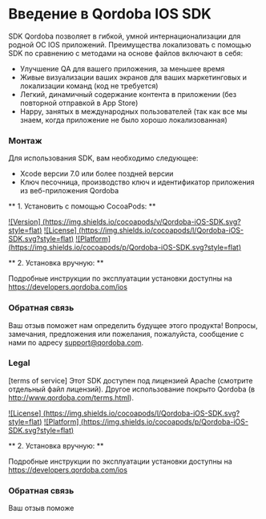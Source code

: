 # Введение в Qordoba IOS SDK


SDK Qordoba позволяет в гибкой, умной интернационализации для родной ОС IOS приложений. Преимущества локализовать с помощью SDK по сравнению с методами на основе файлов включают в себя:

* Улучшение QA для вашего приложения, за меньшее время
* Живые визуализации ваших экранов для ваших маркетинговых и локализации команд (код не требуется)
* Легкий, динамичный содержание контента в приложении (без повторной отправкой в ​​App Store)
* Happy, занятых в международных пользователей (так как все мы знаем, когда приложение не было хорошо локализованная)


### Монтаж

Для использования SDK, вам необходимо следующее:

* Xcode версии 7.0 или более поздней версии
* Ключ песочница, производство ключ и идентификатор приложения из веб-приложения Qordoba


** 1. Установить с помощью CocoaPods: **

[![Version] (https://img.shields.io/cocoapods/v/Qordoba-iOS-SDK.svg?style=flat)](http://cocoapods.org/pods/Qordoba-iOS-SDK)
[![License] (https://img.shields.io/cocoapods/l/Qordoba-iOS-SDK.svg?style=flat)](http://cocoapods.org/pods/Qordoba-iOS-SDK)
[![Platform] (https://img.shields.io/cocoapods/p/Qordoba-iOS-SDK.svg?style=flat)](http://cocoapods.org/pods/Qordoba-iOS-SDK)


** 2. Установка вручную: **

Подробные инструкции по эксплуатации установки доступны на https://developers.qordoba.com/ios


### Обратная связь

Ваш отзыв поможет нам определить будущее этого продукта! Вопросы, замечания, предложения или пожелания, пожалуйста, сообщение с нами по адресу support@qordoba.com.


### Legal

[terms of service] Этот SDK доступен под лицензией Apache (смотрите отдельный файл лицензий). Другое использование покрыто Qordoba (в http://www.qordoba.com/terms.html).

[![License] (https://img.shields.io/cocoapods/l/Qordoba-iOS-SDK.svg?style=flat)](http://cocoapods.org/pods/Qordoba-iOS-SDK)
[![Platform] (https://img.shields.io/cocoapods/p/Qordoba-iOS-SDK.svg?style=flat)](http://cocoapods.org/pods/Qordoba-iOS-SDK)


** 2. Установка вручную: **

Подробные инструкции по эксплуатации установки доступны на https://developers.qordoba.com/ios


### Обратная связь

Ваш отзыв поможе